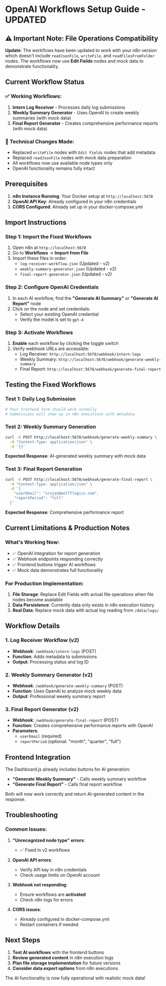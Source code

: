 # OpenAI Workflows Setup Guide - UPDATED

## ⚠️ Important Note: File Operations Compatibility

**Update**: The workflows have been updated to work with your n8n version which doesn't include `readJsonFile`, `writeFile`, and `readFilesFromFolder` nodes. The workflows now use **Edit Fields** nodes and mock data to demonstrate functionality.

## Current Workflow Status

### ✅ Working Workflows:
1. **Intern Log Receiver** - Processes daily log submissions
2. **Weekly Summary Generator** - Uses OpenAI to create weekly summaries (with mock data)
3. **Final Report Generator** - Creates comprehensive performance reports (with mock data)

### 🔧 Technical Changes Made:
- Replaced `writeFile` nodes with `Edit Fields` nodes that add metadata
- Replaced `readJsonFile` nodes with mock data preparation
- All workflows now use available node types only
- OpenAI functionality remains fully intact

## Prerequisites

1. **n8n Instance Running**: Your Docker setup at `http://localhost:5678`
2. **OpenAI API Key**: Already configured in your n8n credentials
3. **CORS Configured**: Already set up in your docker-compose.yml

## Import Instructions

### Step 1: Import the Fixed Workflows

1. Open n8n at `http://localhost:5678`
2. Go to **Workflows** → **Import from File**
3. Import these files in order:
   - `log-receiver-workflow.json` (Updated - v2)
   - `weekly-summary-generator.json` (Updated - v2) 
   - `final-report-generator.json` (Updated - v2)

### Step 2: Configure OpenAI Credentials

1. In each AI workflow, find the **"Generate AI Summary"** or **"Generate AI Report"** node
2. Click on the node and set credentials:
   - Select your existing OpenAI credential
   - Verify the model is set to `gpt-4`

### Step 3: Activate Workflows

1. **Enable** each workflow by clicking the toggle switch
2. Verify webhook URLs are accessible:
   - Log Receiver: `http://localhost:5678/webhook/intern-logs`
   - Weekly Summary: `http://localhost:5678/webhook/generate-weekly-summary`
   - Final Report: `http://localhost:5678/webhook/generate-final-report`

## Testing the Fixed Workflows

### Test 1: Daily Log Submission
```bash
# Your frontend form should work normally
# Submissions will show up in n8n executions with metadata
```

### Test 2: Weekly Summary Generation
```bash
curl -X POST http://localhost:5678/webhook/generate-weekly-summary \
  -H "Content-Type: application/json" \
  -d '{}'
```

**Expected Response**: AI-generated weekly summary with mock data

### Test 3: Final Report Generation
```bash
curl -X POST http://localhost:5678/webhook/generate-final-report \
  -H "Content-Type: application/json" \
  -d '{
    "userEmail": "srujan@wolfflogics.com",
    "reportPeriod": "full"
  }'
```

**Expected Response**: Comprehensive performance report

## Current Limitations & Production Notes

### What's Working Now:
- ✅ OpenAI integration for report generation
- ✅ Webhook endpoints responding correctly  
- ✅ Frontend buttons trigger AI workflows
- ✅ Mock data demonstrates full functionality

### For Production Implementation:
1. **File Storage**: Replace Edit Fields with actual file operations when file nodes become available
2. **Data Persistence**: Currently data only exists in n8n execution history
3. **Real Data**: Replace mock data with actual log reading from `/data/logs/`

## Workflow Details

### 1. Log Receiver Workflow (v2)
- **Webhook**: `/webhook/intern-logs` (POST)
- **Function**: Adds metadata to submissions
- **Output**: Processing status and log ID

### 2. Weekly Summary Generator (v2)  
- **Webhook**: `/webhook/generate-weekly-summary` (POST)
- **Function**: Uses OpenAI to analyze mock weekly data
- **Output**: Professional weekly summary report

### 3. Final Report Generator (v2)
- **Webhook**: `/webhook/generate-final-report` (POST)
- **Function**: Creates comprehensive performance reports with OpenAI
- **Parameters**: 
  - `userEmail` (required)
  - `reportPeriod` (optional: "month", "quarter", "full")

## Frontend Integration

The Dashboard.js already includes buttons for AI generation:
- **"Generate Weekly Summary"** - Calls weekly summary workflow
- **"Generate Final Report"** - Calls final report workflow

Both will now work correctly and return AI-generated content in the response.

## Troubleshooting

### Common Issues:

1. **"Unrecognized node type" errors**: 
   - ✅ Fixed in v2 workflows

2. **OpenAI API errors**:
   - Verify API key in n8n credentials
   - Check usage limits on OpenAI account

3. **Webhook not responding**:
   - Ensure workflows are **activated**
   - Check n8n logs for errors

4. **CORS issues**:
   - Already configured in docker-compose.yml
   - Restart containers if needed

## Next Steps

1. **Test AI workflows** with the frontend buttons
2. **Review generated content** in n8n execution logs
3. **Plan file storage implementation** for future versions
4. **Consider data export options** from n8n executions

The AI functionality is now fully operational with realistic mock data! 
